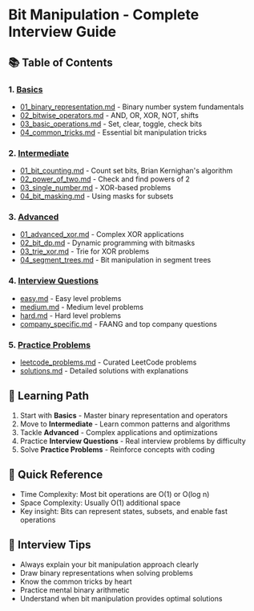 # Bit Manipulation - Complete Interview Guide

## 📚 Table of Contents

### 1. [Basics](./basics/)
- [01_binary_representation.md](./basics/01_binary_representation.md) - Binary number system fundamentals
- [02_bitwise_operators.md](./basics/02_bitwise_operators.md) - AND, OR, XOR, NOT, shifts
- [03_basic_operations.md](./basics/03_basic_operations.md) - Set, clear, toggle, check bits
- [04_common_tricks.md](./basics/04_common_tricks.md) - Essential bit manipulation tricks

### 2. [Intermediate](./intermediate/)
- [01_bit_counting.md](./intermediate/01_bit_counting.md) - Count set bits, Brian Kernighan's algorithm
- [02_power_of_two.md](./intermediate/02_power_of_two.md) - Check and find powers of 2
- [03_single_number.md](./intermediate/03_single_number.md) - XOR-based problems
- [04_bit_masking.md](./intermediate/04_bit_masking.md) - Using masks for subsets

### 3. [Advanced](./advanced/)
- [01_advanced_xor.md](./advanced/01_advanced_xor.md) - Complex XOR applications
- [02_bit_dp.md](./advanced/02_bit_dp.md) - Dynamic programming with bitmasks
- [03_trie_xor.md](./advanced/03_trie_xor.md) - Trie for XOR problems
- [04_segment_trees.md](./advanced/04_segment_trees.md) - Bit manipulation in segment trees

### 4. [Interview Questions](./interview_questions/)
- [easy.md](./interview_questions/easy.md) - Easy level problems
- [medium.md](./interview_questions/medium.md) - Medium level problems  
- [hard.md](./interview_questions/hard.md) - Hard level problems
- [company_specific.md](./interview_questions/company_specific.md) - FAANG and top company questions

### 5. [Practice Problems](./practice_problems/)
- [leetcode_problems.md](./practice_problems/leetcode_problems.md) - Curated LeetCode problems
- [solutions.md](./practice_problems/solutions.md) - Detailed solutions with explanations

## 🎯 Learning Path
1. Start with **Basics** - Master binary representation and operators
2. Move to **Intermediate** - Learn common patterns and algorithms
3. Tackle **Advanced** - Complex applications and optimizations
4. Practice **Interview Questions** - Real interview problems by difficulty
5. Solve **Practice Problems** - Reinforce concepts with coding

## 📝 Quick Reference
- Time Complexity: Most bit operations are O(1) or O(log n)
- Space Complexity: Usually O(1) additional space
- Key insight: Bits can represent states, subsets, and enable fast operations

## 🚀 Interview Tips
- Always explain your bit manipulation approach clearly
- Draw binary representations when solving problems
- Know the common tricks by heart
- Practice mental binary arithmetic
- Understand when bit manipulation provides optimal solutions